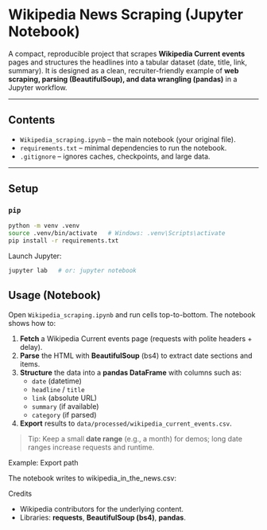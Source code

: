 # Wikipedia News Scraping (Jupyter Notebook)

A compact, reproducible project that scrapes **Wikipedia Current events** pages and structures the headlines into a tabular dataset (date, title, link, summary). It is designed as a clean, recruiter-friendly example of **web scraping, parsing (BeautifulSoup), and data wrangling (pandas)** in a Jupyter workflow.

---

## Contents

- `Wikipedia_scraping.ipynb` – the main notebook (your original file).
- `requirements.txt` – minimal dependencies to run the notebook.
- `.gitignore` – ignores caches, checkpoints, and large data.


---

## Setup

### `pip` 
```bash
python -m venv .venv
source .venv/bin/activate   # Windows: .venv\Scripts\activate
pip install -r requirements.txt
```

Launch Jupyter:
```bash
jupyter lab   # or: jupyter notebook
```



## Usage (Notebook)

Open `Wikipedia_scraping.ipynb` and run cells top-to-bottom. The notebook shows how to:

1. **Fetch** a Wikipedia Current events page (requests with polite headers + delay).
2. **Parse** the HTML with **BeautifulSoup** (bs4) to extract date sections and items.
3. **Structure** the data into a **pandas DataFrame** with columns such as:
   - `date` (datetime)
   - `headline` / `title`
   - `link` (absolute URL)
   - `summary` (if available)
   - `category` (if parsed)
4. **Export** results to `data/processed/wikipedia_current_events.csv`.

> Tip: Keep a small **date range** (e.g., a month) for demos; long date ranges increase requests and runtime.


Example: Export path

The notebook writes to wikipedia_in_the_news.csv:


Credits

- Wikipedia contributors for the underlying content.
- Libraries: **requests**, **BeautifulSoup (bs4)**, **pandas**.
